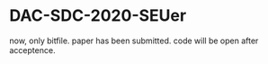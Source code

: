 # DAC-SDC-2020-SEUer

<!--
This is a repository for FPGA-based neural network inference for DAC'2020-SDC. 

SEUer Group, ASIC cneter, Southeast University, Nnajing, China

Guoqing Li*, Jingwei Zhang*, Ruixia Wu, Jiaojie Li, Feng Lv

li_guopqing@seu.edu.cn

In DAC'2020-SDC, Our design bases on SkyNet (https://github.com/TomG008/SkyNet), the champion design of the 56th IEEE/ACM Design Automation Conference System Design Contest (DAC-SDC), obtained the 6th place. We deliver 72.4% Intersection over Union (IoU), 36.53fps and 8399J energy consumption on Ultra96v2. The spped is limited by PS. If you can write a better python file or using the python file of Srskr (the 2nd place of DAC'2020-SDC, https://github.com/jiangwx/SkrSkr), you will get a better result. 

Our improvement methods are also effective for skrskr. The performance of Skrskr is better than iSmart3, so we deploy our approaches to Skrskr and obtaind the best performance for SkyNet, 73.1 IOU, 76fps and 4300J. We release code of the design based on Skrsrk.

You need to update the PMIC of Ultra96V2. (https://github.com/AILearnerLi/Ultra96-V2-PMIC-Programming-Update-Procedure). Otherwise, the design cannot run at 300MHz, but can run at 290M.

You can modify the TCL files of Skrskr to run our design.


Our contributions are as follows:

1. Spatial to Channel (S2C)

  S2C can improve the utilization rate of bandwidth when read image. Also, it can improve the utilization rate of PE when computing the first Depthwise convolution (DWC).

2. Regulable Parallel (R-paralle)

  When computing pointwise convolution (PWC), sometimes, 16 input channels is enough. The parallelism of input channel and output channel is regulable, which is very suiltable for MobileNetV2.
  
3. Share PE and line buf.

  DWC and PWC share PE, which can sppedup DWC and reduce the number of used DSP. Line buf can speedup DWC. The weights buffees also can be shared.

4. Workflow

  After the first layer done, the next batch image is put to the right address of DDR, whcih can reduce the time of PL waiting PS.
  
Some useful tools：

1. conv_bn_fusing.py
   The conv_bn_fusing file can fuse conv layer and BN layer. You can modify this file to be applied to other networks. It can convert .weights file to .bin file.
   
2. The code for quantization is coming.
-->
now, only bitfile. 
paper has been submitted. code will be open after acceptence.


